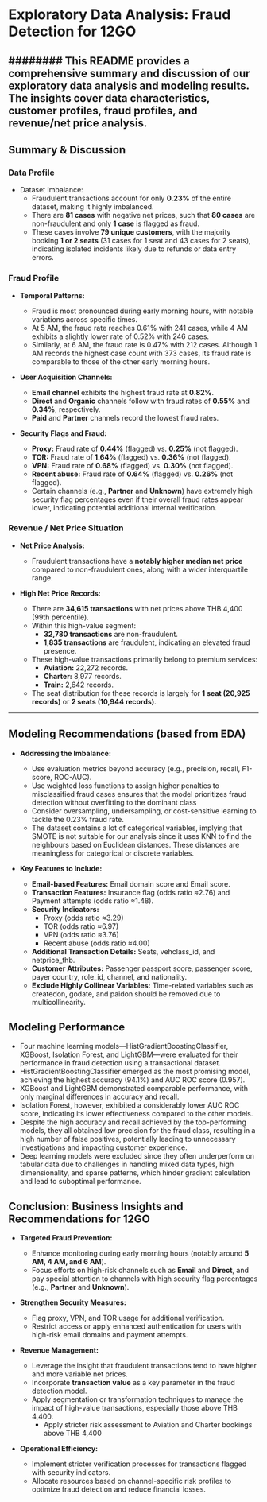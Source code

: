 # Exploratory Data Analysis: Fraud Detection for 12GO

######## This README provides a comprehensive summary and discussion of our exploratory data analysis and modeling results. The insights cover data characteristics, customer profiles, fraud profiles, and revenue/net price analysis.
---

## Summary & Discussion

### Data Profile
- Dataset Imbalance:
  - Fraudulent transactions account for only **0.23%** of the entire dataset, making it highly imbalanced.
  - There are **81 cases** with negative net prices, such that **80 cases** are non-fraudulent and only **1 case** is flagged as fraud.
  - These cases involve **79 unique customers**, with the majority booking **1 or 2 seats** (31 cases for 1 seat and 43 cases for 2 seats), indicating isolated incidents likely due to refunds or data entry errors.

### Fraud Profile
- **Temporal Patterns:**
  - Fraud is most pronounced during early morning hours, with notable variations across specific times. 
  - At 5 AM, the fraud rate reaches 0.61% with 241 cases, while 4 AM exhibits a slightly lower rate of 0.52% with 246 cases. 
  - Similarly, at 6 AM, the fraud rate is 0.47% with 212 cases. Although 1 AM records the highest case count with 373 cases, its fraud rate is comparable to those of the other early morning hours.

- **User Acquisition Channels:**
  - **Email channel** exhibits the highest fraud rate at **0.82%**.
  - **Direct** and **Organic** channels follow with fraud rates of **0.55%** and **0.34%**, respectively.
  - **Paid** and **Partner** channels record the lowest fraud rates.

- **Security Flags and Fraud:**
  - **Proxy:** Fraud rate of **0.44%** (flagged) vs. **0.25%** (not flagged).
  - **TOR:** Fraud rate of **1.64%** (flagged) vs. **0.36%** (not flagged).
  - **VPN:** Fraud rate of **0.68%** (flagged) vs. **0.30%** (not flagged).
  - **Recent abuse:** Fraud rate of **0.64%** (flagged) vs. **0.26%** (not flagged).
  - Certain channels (e.g., **Partner** and **Unknown**) have extremely high security flag percentages even if their overall fraud rates appear lower, indicating potential additional internal verification.

### Revenue / Net Price Situation

- **Net Price Analysis:**
  - Fraudulent transactions have a **notably higher median net price** compared to non-fraudulent ones, along with a wider interquartile range.
  
- **High Net Price Records:**
  - There are **34,615 transactions** with net prices above THB 4,400 (99th percentile).
  - Within this high-value segment:
    - **32,780 transactions** are non-fraudulent.
    - **1,835 transactions** are fraudulent, indicating an elevated fraud presence.
  - These high-value transactions primarily belong to premium services:
    - **Aviation:** 22,272 records.
    - **Charter:** 8,977 records.
    - **Train:** 2,642 records.
  - The seat distribution for these records is largely for **1 seat (20,925 records)** or **2 seats (10,944 records)**.
---

## Modeling Recommendations (based from EDA)
- **Addressing the Imbalance:**
  - Use evaluation metrics beyond accuracy (e.g., precision, recall, F1-score, ROC-AUC).
  - Use weighted loss functions to assign higher penalties to misclassified fraud cases ensures that the model prioritizes fraud detection without overfitting to the dominant class
  - Consider oversampling, undersampling, or cost-sensitive learning to tackle the 0.23% fraud rate.
  - The dataset contains a lot of categorical variables, implying that SMOTE is not suitable for our analysis since it uses KNN to find the neighbours based on Euclidean distances. These distances are meaningless for categorical or discrete variables.

- **Key Features to Include:**
  - **Email-based Features:** Email domain score and Email score.
  - **Transaction Features:** Insurance flag (odds ratio ≈2.76) and Payment attempts (odds ratio ≈1.48).
  - **Security Indicators:** 
    - Proxy (odds ratio ≈3.29)
    - TOR (odds ratio ≈6.97)
    - VPN (odds ratio ≈3.76)
    - Recent abuse (odds ratio ≈4.00)
  - **Additional Transaction Details:** Seats, vehclass_id, and netprice_thb.
  - **Customer Attributes:** Passenger passport score, passenger score, payer country, role_id, channel, and nationality.
  - **Exclude Highly Collinear Variables:** Time-related variables such as createdon, godate, and paidon should be removed due to multicollinearity.

## Modeling Performance
- Four machine learning models—HistGradientBoostingClassifier, XGBoost, Isolation Forest, and LightGBM—were evaluated for their performance in fraud detection using a transactional dataset.
- HistGradientBoostingClassifier emerged as the most promising model, achieving the highest accuracy (94.1%) and AUC ROC score (0.957).
- XGBoost and LightGBM demonstrated comparable performance, with only marginal differences in accuracy and recall.
- Isolation Forest, however, exhibited a considerably lower AUC ROC score, indicating its lower effectiveness compared to the other models.
- Despite the high accuracy and recall achieved by the top-performing models, they all obtained low precision for the fraud class, resulting in a high number of false positives, potentially leading to unnecessary investigations and impacting customer experience.
- Deep learning models were excluded since they often underperform on tabular data due to challenges in handling mixed data types, high dimensionality, and sparse patterns, which hinder gradient calculation and lead to suboptimal performance.


## Conclusion: Business Insights and Recommendations for 12GO

- **Targeted Fraud Prevention:**
  - Enhance monitoring during early morning hours (notably around **5 AM, 4 AM, and 6 AM**).
  - Focus efforts on high-risk channels such as **Email** and **Direct**, and pay special attention to channels with high security flag percentages (e.g., **Partner** and **Unknown**).

- **Strengthen Security Measures:**
  - Flag proxy, VPN, and TOR usage for additional verification.
  - Restrict access or apply enhanced authentication for users with high-risk email domains and payment attempts.

- **Revenue Management:**
  - Leverage the insight that fraudulent transactions tend to have higher and more variable net prices.
  - Incorporate **transaction value** as a key parameter in the fraud detection model.
  - Apply segmentation or transformation techniques to manage the impact of high-value transactions, especially those above THB 4,400.
      - Apply stricter risk assessment to Aviation and Charter bookings above THB 4,400

- **Operational Efficiency:**
  - Implement stricter verification processes for transactions flagged with security indicators.
  - Allocate resources based on channel-specific risk profiles to optimize fraud detection and reduce financial losses.


